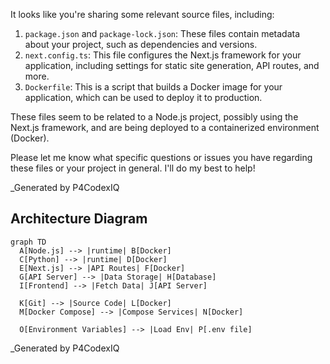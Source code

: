 It looks like you're sharing some relevant source files, including:

1. `package.json` and `package-lock.json`: These files contain metadata about your project, such as dependencies and versions.
2. `next.config.ts`: This file configures the Next.js framework for your application, including settings for static site generation, API routes, and more.
3. `Dockerfile`: This is a script that builds a Docker image for your application, which can be used to deploy it to production.

These files seem to be related to a Node.js project, possibly using the Next.js framework, and are being deployed to a containerized environment (Docker).

Please let me know what specific questions or issues you have regarding these files or your project in general. I'll do my best to help!

_Generated by P4CodexIQ

## Architecture Diagram

```mermaid
graph TD
  A[Node.js] --> |runtime| B[Docker]
  C[Python] --> |runtime| D[Docker]
  E[Next.js] --> |API Routes| F[Docker]
  G[API Server] --> |Data Storage| H[Database]
  I[Frontend] --> |Fetch Data| J[API Server]

  K[Git] --> |Source Code| L[Docker]
  M[Docker Compose] --> |Compose Services| N[Docker]

  O[Environment Variables] --> |Load Env| P[.env file]
```

_Generated by P4CodexIQ